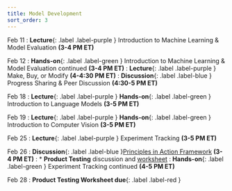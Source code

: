 ```yaml
---
title: Model Development
sort_order: 3
---
```


Feb 11
: **Lecture**{: .label .label-purple } Introduction to Machine Learning & Model Evaluation **(3-4 PM ET)**

Feb 12
: **Hands-on**{: .label .label-green } Introduction to Machine Learning & Model Evaluation continued **(3-4 PM ET)**
: **Lecture**{: .label .label-purple } Make, Buy, or Modify **(4-4:30 PM ET)**
: **Discussion**{: .label .label-blue } Progress Sharing & Peer Discussion **(4:30-5 PM ET)**

Feb 18
: **Lecture**{: .label .label-purple } **Hands-on**{: .label .label-green } Introduction to Language Models **(3-5 PM ET)**

Feb 19
: **Lecture**{: .label .label-purple } **Hands-on**{: .label .label-green } Introduction to Computer Vision **(3-5 PM ET)**

Feb 25
: **Lecture**{: .label .label-purple } Experiment Tracking **(3-5 PM ET)**

Feb 26
: **Discussion**{: .label .label-blue }[Principles in Action Framework](https://principlesinaction.vectorinstitute.ai/) **(3-4 PM ET)**
: * **Product Testing** discussion and [worksheet](https://principlesinaction.vectorinstitute.ai/files/Testing_Worksheet.pdf)
: **Hands-on**{: .label .label-green } Experiment Tracking continued **(4-5 PM ET)**

Feb 28
: **Product Testing Worksheet due**{: .label .label-red }
